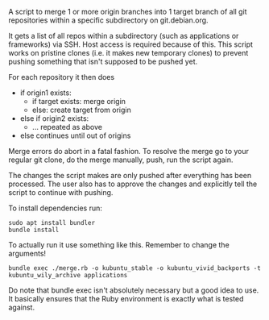 A script to merge 1 or more origin branches into 1 target branch of all git repositories within a specific subdirectory on git.debian.org.

It gets a list of all repos within a subdirectory (such as applications or frameworks) via SSH. Host access is required because of this. This script works on pristine clones (i.e. it makes new temporary clones) to prevent pushing something that isn't supposed to be pushed yet.

For each repository it then does
- if origin1 exists:
  - if target exists: merge origin
  - else: create target from origin
- else if origin2 exists:
  - ... repeated as above
- else continues until out of origins

Merge errors do abort in a fatal fashion. To resolve the merge go to your regular git clone, do the merge manually, push, run the script again.

The changes the script makes are only pushed after everything has been processed. The user also has to approve the changes and explicitly tell the script to continue with pushing.

To install dependencies run:
```
sudo apt install bundler
bundle install
```

To actually run it use something like this. Remember to change the arguments!
```
bundle exec ./merge.rb -o kubuntu_stable -o kubuntu_vivid_backports -t kubuntu_wily_archive applications
```

Do note that bundle exec isn't absolutely necessary but a good idea to use. It basically ensures that the Ruby environment is exactly what is tested against.
